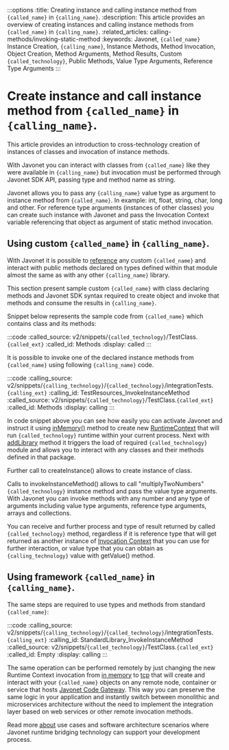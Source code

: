 :::options
:title: Creating instance and calling instance method from `{called_name}` in `{calling_name}`.
:description: This article provides an overview of creating instances and calling instance methods from `{called_name}` in `{calling_name}`.
:related_articles: calling-methods/invoking-static-method
:keywords: Javonet, `{called_name}` Instance Creation, `{calling_name}`, Instance Methods, Method Invocation, Object Creation, Method Arguments, Method Results, Custom `{called_technology}`, Public Methods, Value Type Arguments, Reference Type Arguments
:::

# Create instance and call instance method from `{called_name}` in `{calling_name}`.
  
This article provides an introduction to cross-technology creation of instances of classes and invocation of instance methods.
  
With Javonet you can interact with classes from `{called_name}` like they were available in `{calling_name}` but invocation must be performed through Javonet SDK API, passing type and method name as string.   
  
Javonet allows you to pass any `{calling_name}` value type as argument to instance method from `{called_name}`. In example: int, float, string, char, long and other. For reference type arguments (instances of other classes) you can create such instance with Javonet and pass the Invocation Context variable referencing that object as argument of static method invocation.   
  
## Using custom `{called_name}` in `{calling_name}`.
  
With Javonet it is possible to [reference](https://www.javonet.com/guides/v2/`{calling_technology}`/`{called_technology}`/getting-started/adding-references-to-libraries) any custom `{called_name}` and interact with public methods declared on types defined within that module almost the same as with any other `{calling_name}` library.  
  
This section present sample custom `{called_name}` with class declaring methods and Javonet SDK syntax required to create object and invoke that methods and consume the results in `{calling_name}`.  
  
Snippet below represents the sample code from `{called_name}` which contains class and its methods:  
  
:::code
:called_source: v2/snippets/`{called_technology}`/TestClass.`{called_ext}`
:called_id: Methods
:display: called
:::
  
It is possible to invoke one of the declared instance methods from `{called_name}` using following `{calling_name}` code.  
  
:::code
:calling_source: v2/snippets/`{calling_technology}`/`{called_technology}`/integrationTests.`{calling_ext}`
:calling_id: TestResources_InvokeInstanceMethod
:called_source: v2/snippets/`{called_technology}`/TestClass.`{called_ext}`
:called_id: Methods
:display: calling
:::

In code snippet above you can see how easily you can activate Javonet and instruct it using [inMemory()](/guides/v2/`{calling_technology}`/`{called_technology}`/foundations/in-memory-channel) method to create new [RuntimeContext](/guides/v2/`{calling_technology}`/`{called_technology}`/foundations/runtime-context) that will run `{called_technology}` runtime within your current process. Next with [addLibrary](/guides/v2/`{calling_technology}`/`{called_technology}`/getting-started/adding-references-to-libraries) method it triggers the load of required `{called_technology}` module and allows you to interact with any classes and their methods defined in that package.  
  
Further call to createInstance() allows to create instance of class.

Calls to invokeInstanceMethod() allows to call "multiplyTwoNumbers" `{called_technology}` instance method and pass the value type arguments. With Javonet you can invoke methods with any number and any type of arguments including value type arguments, reference type arguments, arrays and collections.  
  
You can receive and further process and type of result returned by called `{called_technology}` method, regardless if it is reference type that will get returned as another instance of [Invocation Context](/guides/v2/`{calling_technology}`/`{called_technology}`/foundations/invocation-context) that you can use for further interaction, or value type that you can obtain as `{calling_technology}` value with getValue() method.  
  
## Using framework `{called_name}` in `{calling_name}`.

The same steps are required to use types and methods from standard `{called_name}`:

:::code 
:calling_source: v2/snippets/`{calling_technology}`/`{called_technology}`/integrationTests.`{calling_ext}`
:calling_id: StandardLibrary_InvokeInstanceMethod
:called_source: v2/snippets/`{called_technology}`/TestClass.`{called_ext}`
:called_id: Empty
:display: calling
:::

The same operation can be performed remotely by just changing the new Runtime Context invocation from [in memory](/guides/v2/`{calling_technology}`/`{called_technology}`/foundations/in-memory-channel) to [tcp](/guides/v2/`{calling_technology}`/`{called_technology}`/foundations/tcp-channel) that will create and interact with your `{called_name}` objects on any remote node, container or service that hosts [Javonet Code Gateway](/guides/v2/`{calling_technology}`/`{called_technology}`/javonet-code-gateway/about-javonet-code-gateway.md). This way you can preserve the same logic in your application and instantly switch between monolithic and microservices architecture without the need to implement the integration layer based on web services or other remote invocation methods.
  
Read more [about](/guides/v2/`{calling_technology}`/`{called_technology}`/getting-started/about-javonet) use cases and software architecture scenarios where Javonet runtime bridging technology can support your development process.
